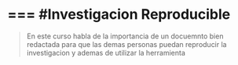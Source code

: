 ===
#Investigacion Reproducible
===
>En este curso habla de la importancia de un docuemnto bien redactada para que las demas
 personas puedan reproducir la investigacion y ademas de utilizar la herramienta

